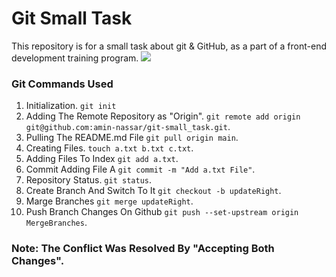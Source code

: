 # Git Small Task
This repository is for a small task about git &amp; GitHub, as a part of a front-end development training program.
![](https://www.kindpng.com/picc/m/128-1280187_github-logo-png-github-transparent-png.png)
### Git Commands Used
1. Initialization. ```git init```
2. Adding The Remote Repository as "Origin". ```git remote add origin git@github.com:amin-nassar/git-small_task.git```.
3. Pulling The README.md File ```git pull origin main```.
4. Creating Files. ```touch a.txt b.txt c.txt```.
5. Adding Files To Index ```git add a.txt```.
6. Commit Adding File A ```git commit -m "Add a.txt File"```.
7. Repository Status. ```git status```.
8. Create Branch And Switch To It ```git checkout -b updateRight```.
9. Marge Branches ```git merge updateRight```.
10. Push Branch Changes On Github ```git push --set-upstream origin MergeBranches```.

### Note: The Conflict Was Resolved By "Accepting Both Changes". 
